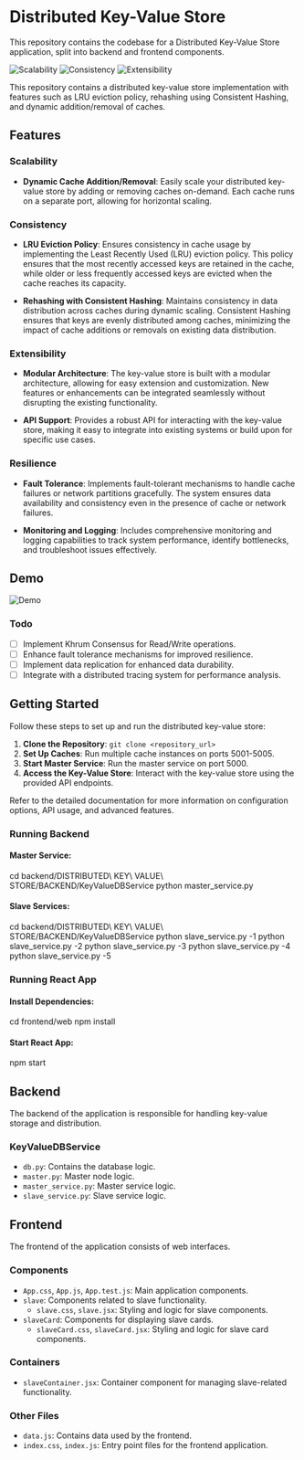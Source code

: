 # Distributed Key-Value Store
This repository contains the codebase for a Distributed Key-Value Store application, split into backend and frontend components.

![Scalability](https://img.shields.io/badge/Scalability-✔-brightgreen)
![Consistency](https://img.shields.io/badge/Consistency-✔-brightgreen)
![Extensibility](https://img.shields.io/badge/Extensibility-✔-brightgreen)

This repository contains a distributed key-value store implementation with features such as LRU eviction policy, rehashing using Consistent Hashing, and dynamic addition/removal of caches.

## Features

### Scalability
- **Dynamic Cache Addition/Removal**: Easily scale your distributed key-value store by adding or removing caches on-demand. Each cache runs on a separate port, allowing for horizontal scaling.

### Consistency
- **LRU Eviction Policy**: Ensures consistency in cache usage by implementing the Least Recently Used (LRU) eviction policy. This policy ensures that the most recently accessed keys are retained in the cache, while older or less frequently accessed keys are evicted when the cache reaches its capacity.

- **Rehashing with Consistent Hashing**: Maintains consistency in data distribution across caches during dynamic scaling. Consistent Hashing ensures that keys are evenly distributed among caches, minimizing the impact of cache additions or removals on existing data distribution.

### Extensibility
- **Modular Architecture**: The key-value store is built with a modular architecture, allowing for easy extension and customization. New features or enhancements can be integrated seamlessly without disrupting the existing functionality.

- **API Support**: Provides a robust API for interacting with the key-value store, making it easy to integrate into existing systems or build upon for specific use cases.

### Resilience
- **Fault Tolerance**: Implements fault-tolerant mechanisms to handle cache failures or network partitions gracefully. The system ensures data availability and consistency even in the presence of cache or network failures.

- **Monitoring and Logging**: Includes comprehensive monitoring and logging capabilities to track system performance, identify bottlenecks, and troubleshoot issues effectively.
  
## Demo

![Demo](demo.gif)


### Todo
- [ ] Implement Khrum Consensus for Read/Write operations.
- [ ] Enhance fault tolerance mechanisms for improved resilience.
- [ ] Implement data replication for enhanced data durability.
- [ ] Integrate with a distributed tracing system for performance analysis.

## Getting Started

Follow these steps to set up and run the distributed key-value store:

1. **Clone the Repository**: `git clone <repository_url>`
2. **Set Up Caches**: Run multiple cache instances on ports 5001-5005.
3. **Start Master Service**: Run the master service on port 5000.
4. **Access the Key-Value Store**: Interact with the key-value store using the provided API endpoints.

Refer to the detailed documentation for more information on configuration options, API usage, and advanced features.

### Running Backend

#### Master Service:

cd backend/DISTRIBUTED\ KEY\ VALUE\ STORE/BACKEND/KeyValueDBService
python master_service.py

#### Slave Services:

cd backend/DISTRIBUTED\ KEY\ VALUE\ STORE/BACKEND/KeyValueDBService
python slave_service.py -1
python slave_service.py -2
python slave_service.py -3
python slave_service.py -4
python slave_service.py -5

### Running React App

#### Install Dependencies:

cd frontend/web
npm install

#### Start React App:

npm start



## Backend

The backend of the application is responsible for handling key-value storage and distribution.


### KeyValueDBService

- `db.py`: Contains the database logic.
- `master.py`: Master node logic.
- `master_service.py`: Master service logic.
- `slave_service.py`: Slave service logic.

## Frontend

The frontend of the application consists of web interfaces.


### Components

- `App.css`, `App.js`, `App.test.js`: Main application components.
- `slave`: Components related to slave functionality.
    - `slave.css`, `slave.jsx`: Styling and logic for slave components.
- `slaveCard`: Components for displaying slave cards.
    - `slaveCard.css`, `slaveCard.jsx`: Styling and logic for slave card components.

### Containers

- `slaveContainer.jsx`: Container component for managing slave-related functionality.

### Other Files

- `data.js`: Contains data used by the frontend.
- `index.css`, `index.js`: Entry point files for the frontend application.

